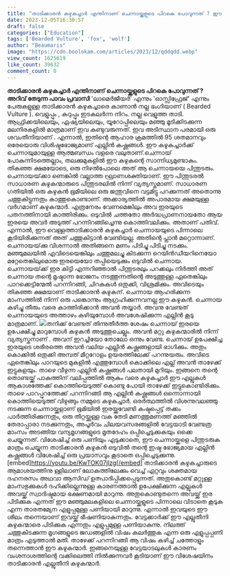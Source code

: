 ```yaml
---
title: "താടിക്കാരൻ കഴുകച്ചാർ എന്തിനാണ് ചെന്നായ്ക്കളുടെ പിറകെ പോവുന്നത് ? ഈ കഴുകച്ചാർക്ക് ചെന്നായയുമായുള്ള ആത്മബന്ധം വളരെ വലുതാണ്, കാരണം ഇതാണ്"
date: 2023-12-05T16:30:57
draft: false
categories: ["Education"]
tags: ['Bearded Vulture', 'fox', 'wolf']
author: "Beaumaris"
image: "https://cdn.boolokam.com/articles/2023/12/qddqdd.webp"
view_count: 1625619
like_count: 39632
comment_count: 0
---
```


**താടിക്കാരൻ കഴുകച്ചാർ എന്തിനാണ് ചെന്നായ്ക്കളുടെ പിറകെ പോവുന്നത് ?** **അറിവ് തേടുന്ന പാവം പ്രവാസി** 'ലാമെർജീയർ' എന്നും 'ഓസ്സിഫ്രേജ്' എന്നും പേരുകളുള്ള താടിക്കാരൻ കഴുകച്ചാരെ കാണാൻ നല്ല ഭംഗിയാണ് ( Bearded Vulture ). വെളുപ്പും , കറുപ്പും ഇടകലർന്ന നിറം. നല്ല വെളുത്ത താടി. ആഫ്രിക്കയിലെയും, ഏഷ്യയിലെയും, യൂറോപ്പിലെയും മഞ്ഞു മൂടിക്കിടക്കുന്ന മലനിരകളിൽ മാത്രമാണ് ഇവ കണ്ടുവരുന്നത്. ഇവ അടിസ്ഥാന പരമായി ഒരു ശവംതീനിയാണ് . എന്നാൽ, ഇതിന്റെ ആഹാര ക്രമത്തിൽ 95 ശതമാനവും ഒരേയൊരു വിശിഷ്ടഭോജ്യമാണ് എല്ലിൻ കഷ്ണങ്ങൾ. ഈ കഴുകച്ചാർക്ക് ചെന്നായുമായുള്ള ആത്മബന്ധം വളരെ വലുതാണ്.ചെന്നായ് പോകുന്നിടത്തെല്ലാം, തലക്കുമുകളിൽ ഈ കഴുകന്റെ സാന്നിധ്യമുണ്ടാകും. തികഞ്ഞ ക്ഷമയോടെ, ഒരു നിഴൽപോലെ അത് ആ ചെന്നായയെ പിന്തുടരും. ചെന്നായയ്‌ക്കാ ണെങ്കിൽ വല്ലാത്ത ഘ്രാണശക്തിയാണ്. ഈ പിന്തുടരൽ സാധാരണ കഴുകന്മാരുടെ പിന്തുടരലിൽ നിന്ന് വ്യത്യസ്തമാണ്. സാധാരണ ഗതിയിൽ ഒരു കഴുകൻ ഭൂമിയിലെ ഒരു ജന്തുവിനെ വട്ടമിട്ടു പറക്കുന്നത് അതൊന്നു ചത്തുകിട്ടുന്നതും കാത്തുകൊണ്ടാണ്. അക്കാര്യത്തിൽ അപാരമായ ക്ഷമയുള്ള വർഗമാണ് കഴുകന്മാർ. എത്രനേരം വേണമെങ്കിലും അവ ഇരയുടെ പതനത്തിനായി കാത്തിരിക്കും. ഒടുവിൽ ചത്തതോ അർദ്ധപ്രാണനായതോ ആയ ഇരയെ അവർ അടുത്ത് പറന്നിറങ്ങിച്ചെന്നു കൊത്തിവലിക്കും. അതാണ് പതിവ്. എന്നാൽ, ഈ വെള്ളത്താടിക്കാരൻ കഴുകച്ചാർ ചെന്നായയുടെ പിന്നാലെ കൂടിയിരിക്കുന്നത് അത് ചത്തുകിട്ടാൻ വേണ്ടിയല്ല. അതിന്റെ പ്ലാൻ മറ്റൊന്നാണ്. ചെന്നായയ്‌ക്കു വിശന്നാൽ അതിങ്ങനെ മണം പിടിച്ചു പിടിച്ചു നടക്കും. മഞ്ഞുമലയിൽ എവിടെയെങ്കിലും ചത്തുമലച്ചു കിടക്കുന്ന റെയിൻഡീയറിനെയോ മറ്റേതെങ്കിലുമൊരു ഇരയെയോ തപ്പിയെടുക്കും ഒടുവിൽ ചെന്നായ. ചെന്നായയ്‌ക്ക് ഇര കിട്ടി എന്നറിഞ്ഞാൽ പിന്തുടരലും പറക്കലും നിർത്തി അത് ചെന്നായ തന്റെ മൃഷ്ടാന്ന ഭോജനം നടത്തുന്നതിന്റെ അടുത്തുള്ള ഏതെങ്കിലും പാറക്കെട്ടിന്മേൽ പറന്നിറങ്ങി, ചിറകുകൾ ഒതുക്കി, വിശ്രമിക്കും. അവിടെയും തികഞ്ഞ ക്ഷമയാണ് താടിക്കാരൻ കഴുകന്. ചെന്നായ ആഹരിക്കുന്ന മാംസത്തിൽ നിന്ന് ഒരു പങ്കൊന്നും ആഗ്രഹിക്കുന്നവനല്ല ഈ കഴുകൻ. ചെന്നായ കഴിച്ചു തീരും വരെ കാത്തിരിക്കാൻ അവൻ തയ്യാർ. അവനു വേണ്ടത് ചെന്നായയുടെ അത്താഴം കഴിയുമ്പോൾ അവശേഷിക്കുന്ന എല്ലിൻ കൂടു മാത്രമാണ്. ![](https://cdn.boolokam.com/articles/2023/12/qdqqqww.jpg)തനിക്ക് വേണ്ടത് തിന്നുതീർത്ത ശേഷം ചെന്നായ് ഇരയെ ഉപേക്ഷിച്ചു മാറുമ്പോൾ കഴുകൻ അടുത്തുചെല്ലും. അവൻ മറ്റു കഴുകന്മാരിൽ നിന്ന് വ്യത്യസ്തനാണ് . അവന് ഇറച്ചിയോ തോലോ ഒന്നും വേണ്ട. ചെന്നായ് ഉപേക്ഷിച്ച ഇരയുടെ ശരീരത്തെ അവൻ വലിയ എല്ലിൻ കഷ്ണങ്ങളായി ഭാഗിക്കും. അതും കൊക്കിൽ ഒതുക്കി അമ്പത് മീറ്ററോളം ഉയരത്തിലേക്ക് പറന്നുയരും. അവിടെ ഏതെങ്കിലും പാറയുടെ മുകളിൽ എത്തുമ്പോൾ കൊക്കിലെ എല്ല് അവൻ താഴേക്ക് ഇട്ടുകളയും. താഴെ വീഴുന്ന എല്ലിൻ കഷ്ണങ്ങൾ പലതായി മുറിയും. ഇങ്ങനെ തന്റെ തൊണ്ടയ്ക്ക് പാകത്തിന് വലിപ്പത്തിൽ ആകും വരെ കഴുകച്ചാർ ഈ എല്ലുകൾ ആകാശത്തേക്ക് കൊത്തിയെടുത്ത് കൊണ്ടു പോയി താഴേക്ക് ഇട്ടുകൊണ്ടിരിക്കും. താഴെ പാറപ്പുറത്തേക്ക് പറന്നിറങ്ങി ആ എല്ലിൻ കഷ്ണങ്ങൾ ഒന്നൊന്നായി കൊത്തിയെടുത്ത് വിഴുങ്ങും നമ്മുടെ കഴുകച്ചാർ. ഒരർത്ഥത്തിൽ വിശന്നുവലഞ്ഞു നടക്കുന്ന ചെന്നായ്ക്കളാണ് ഭൂമിയിൽ ഇരയ്ക്കുവേണ്ടി കഷ്ടപ്പെട്ട് തക്കം പാർത്തിരിക്കുന്നതും, ഒരു തീറ്റയ്ക്കുള്ള വക തേടി മണത്തുമണത്ത് മഞ്ഞിൽ തേരാപ്പാരാ നടക്കുന്നതും, അപൂർവം ചിലയവസരങ്ങളിൽ വേട്ടയാടി വേണ്ടത്ര മാംസം അടങ്ങിയ വന്യമൃഗങ്ങളുടെ മൃതദേഹം ഒപ്പിച്ചെടുക്കുകയും ഒക്കെ ചെയ്യുന്നത്. വിശേഷിച്ച് ഒരു പണിയും എടുക്കാതെ, ഈ ചെന്നായ്ക്കളെ പിന്തുടരുക മാത്രം ചെയ്യുന്ന താടിക്കാരൻ കഴുകൻ ഒടുവിൽ തന്റെ ഇഷ്ട ഭോജ്യമായ എല്ലിൻ കഷ്ണങ്ങൾ വിശേഷിച്ച് ഒരു പ്രയാസവും കൂടാതെ ഒപ്പിച്ചെടുക്കുന്നു. [embed]https://youtu.be/KwTOK07jIzg[/embed] താടിക്കാരൻ കഴുകച്ചാരുടെ ആമാശയത്തിനു ള്ളിലാണ് ലോകത്തിലേക്കും വെച്ച് ഏറ്റവും ശക്തമായ ദഹനരസം അഥവാ ആസിഡ് ഉത്പാദിപ്പിക്കപ്പെടുന്നത്. അതുകൊണ്ട് മറ്റുള്ള മാംസഭുക്കുകൾ ദഹിക്കില്ലെന്നുള്ള കാരണത്താൽ ഉപേക്ഷിക്കുന്ന എല്ലുകൾ അവയ്ക്ക് സ്വാദിഷ്ടമായ ഭക്ഷണമായി മാറുന്നു. അതുകൊണ്ടുതന്നെ അവയ്ക്ക് ഇര പിടിക്കുക എന്നത് ഈ മഞ്ഞുമലകളിലെ ചെന്നായ്ക്കളുടെ പിന്നാലെ വിടാതെ കൂടുക എന്ന താരതമ്യേന എളുപ്പമുള്ള പണിയായി മാറുന്നു. എന്നാൽ ഇവയുടെ ഈ ശീലം തന്നെയാണ് ഇവയ്ക്ക് ഭീഷണിയാകുന്നതും. വേട്ടക്കാർക്ക് ഈ എല്ലുതീനി കഴുകന്മാരെ പിടിക്കുക എന്നതും എളുപ്പമുള്ള പണിയാകുന്നു. നിലത്ത് ചത്തുകിടക്കുന്ന മൃഗങ്ങളുടെ ജഡങ്ങളിൽ വിഷം കലർത്തുക എന്ന ഒരു എളുപ്പപ്പണി മാത്രം എടുത്താൽ മതി. താഴേക്ക് പറന്നിറങ്ങി ആ വിഷം കഴിച്ച് ചത്തോളും തന്നെത്താൻ ഈ കഴുകന്മാർ. ഇങ്ങനെയുള്ള വേട്ടയാടലുകൾ കാരണം വംശനാശത്തിന്റെ വക്കിലെത്തി നിൽക്കുന്നവർ കൂടിയാണ് ഈ വിശേഷയിനം താടിക്കാരൻ എല്ലുതീനി കഴുകന്മാർ.
